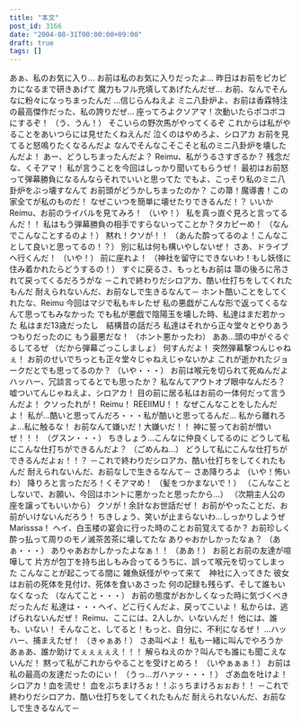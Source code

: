 ```yaml
---
title: "本文"
post_id: 3166
date: "2004-08-31T00:00:00+09:00"
draft: true
tags: []
---
```



あぁ、私のお気に入り… お前は私のお気に入りだったよ… 昨日はお前をピカピカになるまで研きあげて 魔力もフル充填してあげたんだぜ… お前、なんでそんなに粉々になっちまったんだ …信じらんねえよ ミニ八卦炉よ、お前は香霖特注の最高傑作だった、私の誇りだぜ… 座ってろよクソアマ！次動いたらボコボコにするぞ！ （う、うん！） そこいらの野次馬がやってくるぞ これからは私がやることをあいつらには見せたくねえんだ 泣くのはやめろよ、シロアカ お前を見てると怒鳴りたくなるんだよ なんでそんなこそこそと私のミニ八卦炉を壊したんだよ！ あー、どうしちまったんだよ？ Reimu、私がうるさすぎるか？ 残念だな、くそアマ！ 私が言うことを今回はしっかり聞いてもらうぜ！ 最初はお前怒って弾幕勝負になるんならそれでいいと思ってた でもよ、こっそり私のミニ八卦炉をぶっ壊すなんて お前頭がどうかしちまったのか？ この箒！魔導書！この家全てが私のものだ！ なぜこいつを簡単に壊せたりできるんだ！？ いいか Reimu、お前のライバルを見てみろ！ （いや！） 私を真っ直ぐ見ろと言ってるんだ！！ 私はもう弾幕勝負の相手ですらないってことか？タカピーめ！ （なんでこんなことするのよ！） 黙れ！クソが！！ （あんた酔ってるのよ！こんなことして良いと思ってるの！？） 別に私は何も構いやしないぜ！ さあ、ドライブへ行くんだ！ （いや！） 前に座れよ！ （神社を留守にできないわ！もし妖怪に住み着かれたらどうするの！） すぐに戻るさ、もっともお前は 箒の後ろに吊されて戻ってくるだろうがな －これで終わりだシロアカ、酷い仕打ちをしてくれたもんだ 耐えられないんだ、お前なしで生きるなんて－ ホント酷いことをしてくれたな、Reimu 今回はマジで私もキレたぜ 私の悪戯がこんな形で返ってくるなんて思ってもみなかった でも私が悪戯で陰陽玉を壊した時、私達はまだ若かった 私はまだ13歳だったし　結構昔の話だろ 私達はそれから正々堂々とやりあうつもりだったのに もう最悪だな！ （ホント悪かったわ） ああ…頭の中がぐるぐるしてるぜ （だから弾幕ごっこしましょ） 何すんだよ！ 突然弾幕撃つんじゃねぇ！ お前のせいでちっとも正々堂々じゃねえじゃないかよ これが逝かれたジョークだとでも思ってるのか？ （いや・・・） お前は喉元を切られて死ぬんだよ ハッハー、冗談言ってるとでも思ったか？ 私なんてアウトオブ眼中なんだろ？ 嘘ついてんじゃねえよ、シロアカ！ 目の前に居る私はお前の一体何だって言うんだよ！ クソったれが！ Reimu！ REEIIMU！！ なぜこんなことをしたんだよ！ 私が…酷いと思ってんだろ・・・私が酷いと思ってるんだ… 私から離れろよ…私に触るな！ お前なんて嫌いだ！大嫌いだ！！ 神に誓ってお前が憎いぜ！！！ （グスン・・・） ちきしょう…こんなに仲良くしてるのに どうして私にこんな仕打ちができるんだよ？ （ごめんね…） どうして私にこんな仕打ちができるんだよぉ！！？ －これで終わりだシロアカ、酷い仕打ちをしてくれたもんだ 耐えられないんだ、お前なしで生きるなんて－ さあ降りろよ （いや！怖いわ） 降りろと言っただろ！くそアマめ！ （髪をつかまないで！） （こんなことしないで、お願い、今回はホントに悪かったと思ったから…） （次期主人公の座を譲ってもいいから） クソが！余計なお世話だぜ！ お前がやったことだ、お前がいけないんだろう！ ちきしょう、笑いが止まらないわ…しっかりしようぜMarisssa！ ヘイ、白玉楼の宴会に行った時のことお前覚えてるか？ お前珍しく酔っ払って周りのモノ滅茶苦茶に壊してたな ありゃおかしかったなぁ？ （あぁ・・・） ありゃあおかしかったよなぁ！！ （ああ！） お前とお前の友達が喧嘩して 片方が包丁を持ち出しもみ合ってるうちに、誤って喉元を切ってしまった こんなことが起こってる間に 雑魚妖怪がやって来て　神社に入ってきた 彼女はお前の死体を見付け、死体を食いあさった 何の記録も残らず、そして誰もいなくなった （なんてこと・・・） お前の態度がおかしくなった時に気づくべきだったんだ 私達は・・・ヘイ、どこ行くんだよ、戻ってこいよ！ 私からは、逃げられないんだぜ！ Reimu、ここには、2人しか、いないんだ！ 他には、誰も、いない！ そんなこと、してると！もっと、自分に、不利になるぜ！ …ハッハー、捕まえたぜ！ （きゃぁあ！） さあ叫べよ！ 私も一緒に叫んでやろうか あぁあ、誰か助けてぇぇぇぇえ！！！ 解らねえのか？叫んでも誰にも聞こえないんだ！ 黙って私がこれからやることを受けとめろ！ （いやぁぁぁ！） お前は私の最高の友達だったのにぃ！ （うっ…ガハァッ・・・！） ざあ血を吐けよ！シロアカ！血を流せ！ 血をぶちまけろぉ！！ぶぅちまけろぉぉお！！ －これで終わりだシロアカ、酷い仕打ちをしてくれたもんだ 耐えられないんだ、お前なしで生きるなんて－
